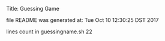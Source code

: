 Title: Guessing Game
 
file README was generated at:
Tue Oct 10 12:30:25 DST 2017
 
lines count in guessingname.sh
22
